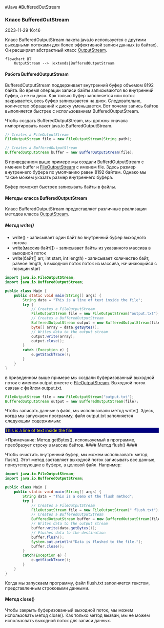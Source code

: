 #Java #BufferedOutStream
### Класс BufferedOutStream ###

2023-11-29 16:46

Класс BufferedOutputStream пакета java.io используется с другими выходными потоками для более эффективной записи данных (в байтах). Он расширяет абстрактный класс [OutputStream](OutputStream).
```mermaid
flowchart BT
    OutputStream --> |extends|BufferedOutputStream
```
#### Работа BufferedOutputStream ####

BufferedOutputStream поддерживает внутренний буфер объемом 8192 байта. Во время операции записи байты записываются во внутренний буфер, а не на диск. Как только буфер заполняется или поток закрывается, весь буфер записывается на диск. Следовательно, количество обращений к диску уменьшается. Вот почему запись байтов выполняется быстрее с использованием BufferedOutputStream.

Чтобы создать BufferedOutputStream, мы должны сначала импортировать пакет java.io.BufferedOutputStream.
```java
// Creates a FileOutputStream
FileOutputStream file = new FileOutputStream(String path);

// Creates a BufferedOutputStream
BufferedOutputStream buffer = new BufferOutputStream(file);
```
В приведенном выше примере мы создали BufferdOutputStream с именем buffer и [FileOutputStream](FileOutputStream) с именем file. Здесь размер внутреннего буфера по умолчанию равен 8192 байтам. Однако мы также можем указать размер внутреннего буфера.

Буфер поможет быстрее записывать байты в файлы.

#### Методы класса BufferedOutputStream ####

Класс BufferedOutputStream предоставляет различные реализации методов класса [OutputStream](OutputStream).
##### Метод write() #####
- write() - записывает один байт во внутренний буфер выходного потока 
-  write(массив байт[]) - записывает байты из указанного массива в выходной поток
-  write(байт[] arr, int start, int length) - записывает количество байт, равное length, в выходной поток поток из массива, начинающийся с позиции start
```java
import java.io.FileOutputStream;
import java.io.BufferedOutputStream;

public class Main {
    public static void main(String[] args) {
        String data = "This is a line of text inside the file";
        try {
            // Creates a FileOutputStream
            FileOutputStream file = new FileOutputStream("output.txt");
            // Creates a BufferedOutputStream
            BufferedOutputStream output = new BufferedOutputStream(file);
            byte[] array = data.getBytes();
            // Writes data to the output stream
            output.write(array);
            output.close();
        }
        catch (Exception e) {
            e.getStackTrace();
        }
    }
}
```
в приведенном выше примере мы создали буферизованный выходной поток с именем output вместе с [FileOutputStream](FileOutputStream). Выходной поток связан с файлом output.txt.
```java
FileOutputStream file = new FileOutputStream("output.txt");
BufferedOutputStream output = new BufferedOutputStream(file);
```
Чтобы записать данные в файл, мы использовали метод write(). Здесь, когда мы запускаем программу, файл output.txt заполняется следующим содержимым:
<p style="background-color: navy; color: yellow">This is a line of text inside the file.</p>
>Примечание: Метод getBytes(), используемый в программе, преобразует строку в массив байтов.
#### Метод flush() ####

Чтобы очистить внутренний буфер, мы можем использовать метод flush(). Этот метод заставляет выходной поток записывать все данные, присутствующие в буфере, в целевой файл. Например:
```java
import java.io.FileOutputStream;
import java.io.BufferedOutputStream;

public class Main {
    public static void main(String[] args) {
        String data = "This is a demo of the flush method";
        try {
            // Creates a FileOutputStream
            FileOutputStream file = new FileOutputStream(" flush.txt");
            // Creates a BufferedOutputStream
            BufferedOutputStream buffer = new BufferedOutputStream(file);
            // Writes data to the output stream
            buffer.write(data.getBytes());
            // Flushes data to the destination
            buffer.flush();
            System.out.println("Data is flushed to the file.");
            buffer.close();
        }
        catch(Exception e) {
            e.getStackTrace();
        }
    }
}
```
Когда мы запускаем программу, файл flush.txt заполняется текстом, представленным строковыми данными.
#### Метод close() ####

Чтобы закрыть буферизованный выходной поток, мы можем использовать метод close(). Как только метод вызван, мы не можем использовать выходной поток для записи данных.